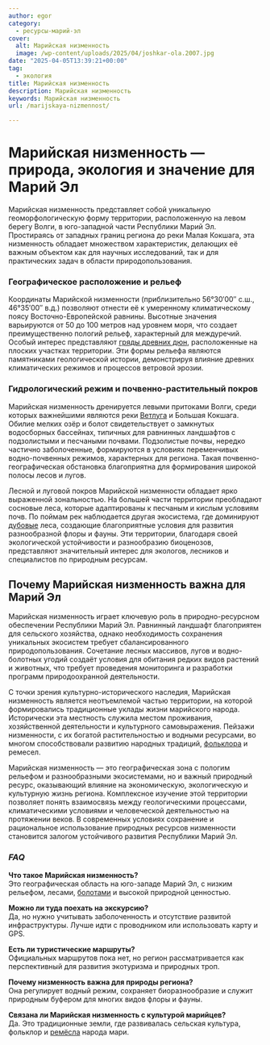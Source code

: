 ```yaml
---
author: egor
category:
  - ресурсы-марий-эл
cover:
  alt: Марийская низменность
  image: /wp-content/uploads/2025/04/joshkar-ola.2007.jpg
date: "2025-04-05T13:39:21+00:00"
tag:
  - экология
title: Марийская низменность
description: Марийская низменность
keywords: Марийская низменность
url: /marijskaya-nizmennost/

---
```

# Марийская низменность — природа, экология и значение для Марий Эл

Марийская низменность представляет собой уникальную геоморфологическую форму территории, расположенную на левом берегу Волги, в юго-западной части Республики Марий Эл. Простираясь от западных границ региона до реки Малая Кокшага, эта низменность обладает множеством характеристик, делающих её важным объектом как для научных исследований, так и для практических задач в области природопользования.

### Географическое расположение и рельеф

Координаты Марийской низменности (приблизительно 56°30′00″ с.ш., 46°35′00″ в.д.) позволяют отнести её к умеренному климатическому поясу Восточно-Европейской равнины. Высотные значения варьируются от 50 до 100 метров над уровнем моря, что создает преимущественно пологий рельеф, характерный для междуречий. Особый интерес представляют [гряды древних дюн](/pamyatnik-prirody-respublikanskogo-znacheniya-karman-kuryk/), расположенные на плоских участках территории. Эти формы рельефа являются памятниками геологической истории, демонстрируя влияние древних климатических режимов и процессов ветровой эрозии.

### Гидрологический режим и почвенно-растительный покров

Марийская низменность дренируется левыми притоками Волги, среди которых важнейшими являются реки [Ветлуга](/vetryanaya-melnicza-xix-veka/) и Большая Кокшага. Обилие мелких озёр и болот свидетельствует о замкнутых водосборных бассейнах, типичных для равнинных ландшафтов с подзолистыми и песчаными почвами. Подзолистые почвы, нередко частично заболоченные, формируются в условиях переменчивых водно-почвенных режимов, характерных для региона. Такая почвенно-географическая обстановка благоприятна для формирования широкой полосы лесов и лугов.

Лесной и луговой покров Марийской низменности обладает ярко выраженной зональностью. На большей части территории преобладают сосновые леса, которые адаптированы к песчаным и кислым условиям почв. По поймам рек наблюдается другая экосистема, где доминируют [дубовые](/dubovaya-roshha/) леса, создающие благоприятные условия для развития разнообразной флоры и фауны. Эти территории, благодаря своей экологической устойчивости и разнообразию биоценозов, представляют значительный интерес для экологов, лесников и специалистов по природным ресурсам.

## **Почему Марийская низменность важна для Марий Эл**

Марийская низменность играет ключевую роль в природно-ресурсном обеспечении Республики Марий Эл. Равнинный ландшафт благоприятен для сельского хозяйства, однако необходимость сохранения уникальных экосистем требует сбалансированного природопользования. Сочетание лесных массивов, лугов и водно-болотных угодий создаёт условия для обитания редких видов растений и животных, что требует проведения мониторинга и разработки программ природоохранной деятельности.

С точки зрения культурно-исторического наследия, Марийская низменность является неотъемлемой частью территории, на которой формировались традиционные уклады жизни марийского народа. Исторически эта местность служила местом проживания, хозяйственной деятельности и культурного самовыражения. Пейзажи низменности, с их богатой растительностью и водными ресурсами, во многом способствовали развитию народных традиций, [фольклора](/marijskij-leshij/) и ремесел.

Марийская низменность — это географическая зона с пологим рельефом и разнообразными экосистемами, но и важный природный ресурс, оказывающий влияние на экономическую, экологическую и культурную жизнь региона. Комплексное изучение этой территории позволяет понять взаимосвязь между геологическими процессами, климатическими условиями и человеческой деятельностью на протяжении веков. В современных условиях сохранение и рациональное использование природных ресурсов низменности становится залогом устойчивого развития Республики Марий Эл.

### _**FAQ**_

**Что такое Марийская низменность?**  
Это географическая область на юго-западе Марий Эл, с низким рельефом, лесами, [болотами](/ozero-konan-er-i-zolotoe-boloto/) и высокой природной ценностью.

**Можно ли туда поехать на экскурсию?**  
Да, но нужно учитывать заболоченность и отсутствие развитой инфраструктуры. Лучше идти с проводником или использовать карту и GPS.

**Есть ли туристические маршруты?**  
Официальных маршрутов пока нет, но регион рассматривается как перспективный для развития экотуризма и природных троп.

**Почему низменность важна для природы региона?**  
Она регулирует водный режим, сохраняет биоразнообразие и служит природным буфером для многих видов флоры и фауны.

**Связана ли Марийская низменность с культурой марийцев?**  
Да. Это традиционные земли, где развивалась сельская культура, фольклор и [ремёсла](/ekskursiya-garmoshki/) народа мари.
